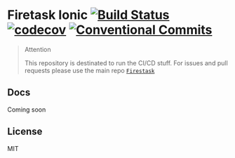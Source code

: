# Firetask Ionic [![Build Status](https://travis-ci.org/Firetask/reactive-record.svg?branch=master)](https://travis-ci.org/Firetask/reactive-record) [![codecov](https://codecov.io/gh/Firetask/reactive-record/branch/master/graph/badge.svg)](https://codecov.io/gh/Firetask/reactive-record) [![Conventional Commits](https://img.shields.io/badge/commitizen-friendly-brightgreen.svg)](https://conventionalcommits.org)

> Attention
>
> This repository is destinated to run the CI/CD stuff. For issues and pull requests please use the main repo [`Firestask`](https://github.com/firetask/firetask)

## Docs

Coming soon

## License

MIT
